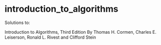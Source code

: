 # introduction_to_algorithms
Solutions to:

Introduction to Algorithms, Third Edition
By Thomas H. Cormen, Charles E. Leiserson, Ronald L. Rivest and Clifford Stein
